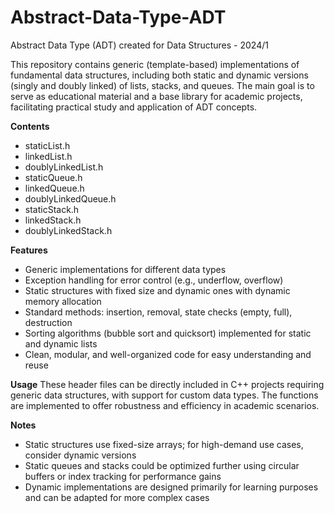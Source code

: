 # Abstract-Data-Type-ADT
Abstract Data Type (ADT) created for Data Structures - 2024/1

This repository contains generic (template-based) implementations of fundamental data structures, including both static and dynamic versions (singly and doubly linked) of lists, stacks, and queues.
The main goal is to serve as educational material and a base library for academic projects, facilitating practical study and application of ADT concepts.

**Contents**
- staticList.h
- linkedList.h
- doublyLinkedList.h
- staticQueue.h
- linkedQueue.h
- doublyLinkedQueue.h
- staticStack.h
- linkedStack.h
- doublyLinkedStack.h
  
**Features**
- Generic implementations for different data types
- Exception handling for error control (e.g., underflow, overflow)
- Static structures with fixed size and dynamic ones with dynamic memory allocation
- Standard methods: insertion, removal, state checks (empty, full), destruction
- Sorting algorithms (bubble sort and quicksort) implemented for static and dynamic lists
- Clean, modular, and well-organized code for easy understanding and reuse

**Usage**
These header files can be directly included in C++ projects requiring generic data structures, with support for custom data types. The functions are implemented to offer robustness and efficiency in academic scenarios.

**Notes**
- Static structures use fixed-size arrays; for high-demand use cases, consider dynamic versions
- Static queues and stacks could be optimized further using circular buffers or index tracking for performance gains
- Dynamic implementations are designed primarily for learning purposes and can be adapted for more complex cases
